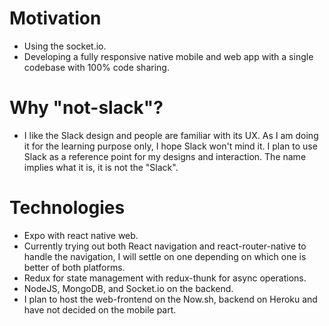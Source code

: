
# Motivation
- Using the socket.io.
- Developing a fully responsive native mobile and web app with a single codebase with 100% code sharing.

# Why "not-slack"?
- I like the Slack design and people are familiar with its UX. As I am doing it for the learning purpose only, I hope Slack won't mind it. I plan to use Slack as a reference
point for my designs and interaction. The name implies what it is, it is not the "Slack".

# Technologies
- Expo with react native web.
- Currently trying out both React navigation and react-router-native to handle the navigation, I will settle on one depending on which one is better of both platforms.
- Redux for state management with redux-thunk for async operations.
- NodeJS, MongoDB, and Socket.io on the backend.
- I plan to host the web-frontend on the Now.sh, backend on Heroku and have not decided on the mobile part.

